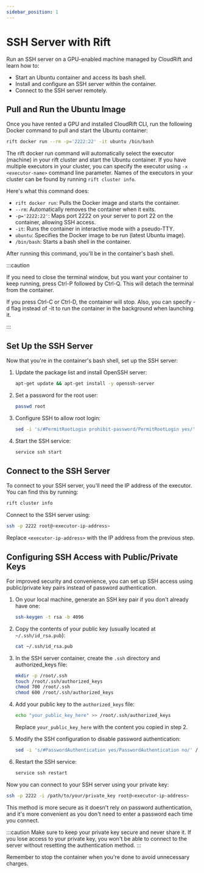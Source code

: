 ```yaml
---
sidebar_position: 1
---
```


# SSH Server with Rift

Run an SSH server on a GPU-enabled machine managed by CloudRift and learn how to:
- Start an Ubuntu container and access its bash shell.
- Install and configure an SSH server within the container.
- Connect to the SSH server remotely.

## Pull and Run the Ubuntu Image

Once you have rented a GPU and installed CloudRift CLI, run the 
following Docker command to pull and start the Ubuntu container:

```bash
rift docker run --rm -p='2222:22' -it ubuntu /bin/bash
```

The rift docker run command will automatically select the executor (machine)
in your rift cluster and start the Ubuntu container. If you have multiple executors
in your cluster, you can specify the executor using `-x <executor-name>`
command line parameter. Names of the executors in your cluster
can be found by running `rift cluster info`.

Here's what this command does:
- `rift docker run`: Pulls the Docker image and starts the container.
- `--rm`: Automatically removes the container when it exits.
- `-p='2222:22'`: Maps port 2222 on your server to port 22 on the container, allowing SSH access.
- `-it`: Runs the container in interactive mode with a pseudo-TTY.
- `ubuntu`: Specifies the Docker image to be run (latest Ubuntu image).
- `/bin/bash`: Starts a bash shell in the container.

After running this command, you'll be in the container's bash shell.

:::caution

If you need to close the terminal window, but you want your container to keep running, press Ctrl-P followed by Ctrl-Q. This will detach the terminal from the container.

If you press Ctrl-C or Ctrl-D, the container will stop. Also, you can specify -d flag instead of -it to run the container in the background when launching it.



:::

## Set Up the SSH Server

Now that you're in the container's bash shell, set up the SSH server:

1. Update the package list and install OpenSSH server:
   ```bash
   apt-get update && apt-get install -y openssh-server
   ```

2. Set a password for the root user:
   ```bash
   passwd root
   ```

3. Configure SSH to allow root login:
   ```bash
   sed -i 's/#PermitRootLogin prohibit-password/PermitRootLogin yes/' /etc/ssh/sshd_config
   ```

4. Start the SSH service:
   ```bash
   service ssh start
   ```

## Connect to the SSH Server

To connect to your SSH server, you'll need the IP address of the executor. You can find this by running:

```bash
rift cluster info
```

Connect to the SSH server using:

```bash
ssh -p 2222 root@<executor-ip-address>
```

Replace `<executor-ip-address>` with the IP address from the previous step.


## Configuring SSH Access with Public/Private Keys

For improved security and convenience, you can set up SSH access using public/private key pairs instead of password authentication.

1. On your local machine, generate an SSH key pair if you don't already have one:

   ```bash
   ssh-keygen -t rsa -b 4096 
   ```

2. Copy the contents of your public key (usually located at `~/.ssh/id_rsa.pub`):

   ```bash
   cat ~/.ssh/id_rsa.pub
   ```

3. In the SSH server container, create the `.ssh` directory and authorized_keys file:

   ```bash
   mkdir -p /root/.ssh
   touch /root/.ssh/authorized_keys
   chmod 700 /root/.ssh
   chmod 600 /root/.ssh/authorized_keys
   ```

4. Add your public key to the `authorized_keys` file:

   ```bash
   echo "your_public_key_here" >> /root/.ssh/authorized_keys
   ```

   Replace `your_public_key_here` with the content you copied in step 2.

5. Modify the SSH configuration to disable password authentication:

   ```bash
   sed -i 's/#PasswordAuthentication yes/PasswordAuthentication no/' /etc/ssh/sshd_config
   ```

6. Restart the SSH service:

   ```bash
   service ssh restart
   ```

Now you can connect to your SSH server using your private key:

```bash
ssh -p 2222 -i /path/to/your/private_key root@<executor-ip-address>
```

This method is more secure as it doesn't rely on password authentication, and it's more convenient as you don't need to enter a password each time you connect.

:::caution
Make sure to keep your private key secure and never share it. If you lose access to your private key, you won't be able to connect to the server without resetting the authentication method.
:::


Remember to stop the container when you're done to avoid unnecessary charges.
